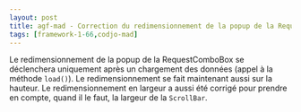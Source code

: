 ```yaml
---
layout: post
title: agf-mad - Correction du redimensionnement de la popup de la RequestComboBox
tags: [framework-1-66,codjo-mad]
---
```

Le redimensionnement de la popup de la RequestComboBox se déclenchera uniquement après un chargement des données (appel à la méthode ```load()```).
Le redimensionnement se fait maintenant aussi sur la hauteur.
Le redimensionnement en largeur a aussi été corrigé pour prendre en compte, quand il le faut, la largeur de la ```ScrollBar```.